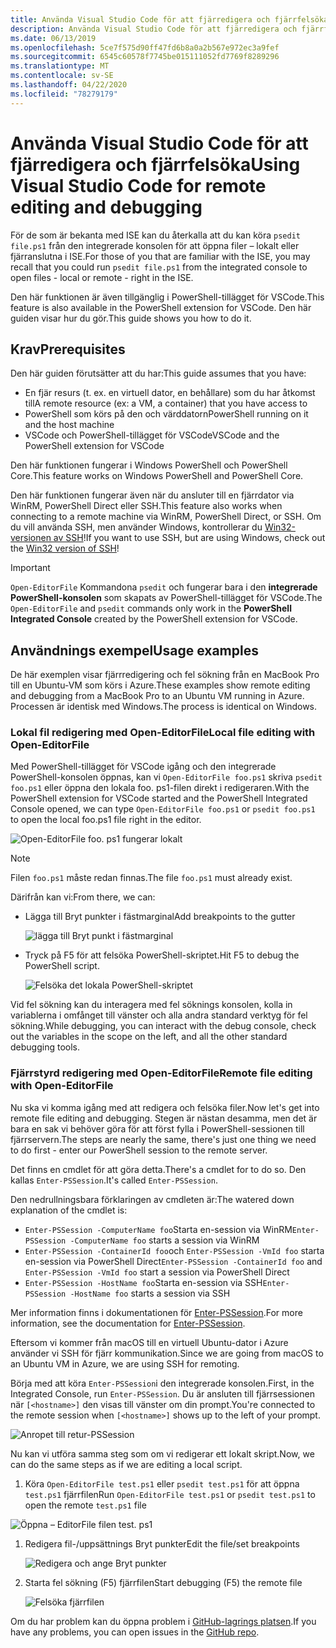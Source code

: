 ```yaml
---
title: Använda Visual Studio Code för att fjärredigera och fjärrfelsöka
description: Använda Visual Studio Code för att fjärredigera och fjärrfelsöka
ms.date: 06/13/2019
ms.openlocfilehash: 5ce7f575d90ff47fd6b8a0a2b567e972ec3a9fef
ms.sourcegitcommit: 6545c60578f7745be015111052fd7769f8289296
ms.translationtype: MT
ms.contentlocale: sv-SE
ms.lasthandoff: 04/22/2020
ms.locfileid: "78279179"
---
```

# <a name="using-visual-studio-code-for-remote-editing-and-debugging"></a><span data-ttu-id="50b15-103">Använda Visual Studio Code för att fjärredigera och fjärrfelsöka</span><span class="sxs-lookup"><span data-stu-id="50b15-103">Using Visual Studio Code for remote editing and debugging</span></span>

<span data-ttu-id="50b15-104">För de som är bekanta med ISE kan du återkalla att du kan köra `psedit file.ps1` från den integrerade konsolen för att öppna filer – lokalt eller fjärranslutna i ISE.</span><span class="sxs-lookup"><span data-stu-id="50b15-104">For those of you that are familiar with the ISE, you may recall that you could run `psedit file.ps1` from the integrated console to open files - local or remote - right in the ISE.</span></span>

<span data-ttu-id="50b15-105">Den här funktionen är även tillgänglig i PowerShell-tillägget för VSCode.</span><span class="sxs-lookup"><span data-stu-id="50b15-105">This feature is also available in the PowerShell extension for VSCode.</span></span> <span data-ttu-id="50b15-106">Den här guiden visar hur du gör.</span><span class="sxs-lookup"><span data-stu-id="50b15-106">This guide shows you how to do it.</span></span>

## <a name="prerequisites"></a><span data-ttu-id="50b15-107">Krav</span><span class="sxs-lookup"><span data-stu-id="50b15-107">Prerequisites</span></span>

<span data-ttu-id="50b15-108">Den här guiden förutsätter att du har:</span><span class="sxs-lookup"><span data-stu-id="50b15-108">This guide assumes that you have:</span></span>

- <span data-ttu-id="50b15-109">En fjär resurs (t. ex. en virtuell dator, en behållare) som du har åtkomst till</span><span class="sxs-lookup"><span data-stu-id="50b15-109">A remote resource (ex: a VM, a container) that you have access to</span></span>
- <span data-ttu-id="50b15-110">PowerShell som körs på den och värddatorn</span><span class="sxs-lookup"><span data-stu-id="50b15-110">PowerShell running on it and the host machine</span></span>
- <span data-ttu-id="50b15-111">VSCode och PowerShell-tillägget för VSCode</span><span class="sxs-lookup"><span data-stu-id="50b15-111">VSCode and the PowerShell extension for VSCode</span></span>

<span data-ttu-id="50b15-112">Den här funktionen fungerar i Windows PowerShell och PowerShell Core.</span><span class="sxs-lookup"><span data-stu-id="50b15-112">This feature works on Windows PowerShell and PowerShell Core.</span></span>

<span data-ttu-id="50b15-113">Den här funktionen fungerar även när du ansluter till en fjärrdator via WinRM, PowerShell Direct eller SSH.</span><span class="sxs-lookup"><span data-stu-id="50b15-113">This feature also works when connecting to a remote machine via WinRM, PowerShell Direct, or SSH.</span></span> <span data-ttu-id="50b15-114">Om du vill använda SSH, men använder Windows, kontrollerar du [Win32-versionen av SSH](https://github.com/PowerShell/Win32-OpenSSH)!</span><span class="sxs-lookup"><span data-stu-id="50b15-114">If you want to use SSH, but are using Windows, check out the [Win32 version of SSH](https://github.com/PowerShell/Win32-OpenSSH)!</span></span>

> [!IMPORTANT]
> <span data-ttu-id="50b15-115">`Open-EditorFile` Kommandona `psedit` och fungerar bara i den **integrerade PowerShell-konsolen** som skapats av PowerShell-tillägget för VSCode.</span><span class="sxs-lookup"><span data-stu-id="50b15-115">The `Open-EditorFile` and `psedit` commands only work in the **PowerShell Integrated Console** created by the PowerShell extension for VSCode.</span></span>

## <a name="usage-examples"></a><span data-ttu-id="50b15-116">Användnings exempel</span><span class="sxs-lookup"><span data-stu-id="50b15-116">Usage examples</span></span>

<span data-ttu-id="50b15-117">De här exemplen visar fjärrredigering och fel sökning från en MacBook Pro till en Ubuntu-VM som körs i Azure.</span><span class="sxs-lookup"><span data-stu-id="50b15-117">These examples show remote editing and debugging from a MacBook Pro to an Ubuntu VM running in Azure.</span></span> <span data-ttu-id="50b15-118">Processen är identisk med Windows.</span><span class="sxs-lookup"><span data-stu-id="50b15-118">The process is identical on Windows.</span></span>

### <a name="local-file-editing-with-open-editorfile"></a><span data-ttu-id="50b15-119">Lokal fil redigering med Open-EditorFile</span><span class="sxs-lookup"><span data-stu-id="50b15-119">Local file editing with Open-EditorFile</span></span>

<span data-ttu-id="50b15-120">Med PowerShell-tillägget för VSCode igång och den integrerade PowerShell-konsolen öppnas, kan vi `Open-EditorFile foo.ps1` skriva `psedit foo.ps1` eller öppna den lokala foo. ps1-filen direkt i redigeraren.</span><span class="sxs-lookup"><span data-stu-id="50b15-120">With the PowerShell extension for VSCode started and the PowerShell Integrated Console opened, we can type `Open-EditorFile foo.ps1` or `psedit foo.ps1` to open the local foo.ps1 file right in the editor.</span></span>

![Open-EditorFile foo. ps1 fungerar lokalt](media/Using-VSCode-for-Remote-Editing-and-Debugging/1-open-local-file.png)

>[!NOTE]
> <span data-ttu-id="50b15-122">Filen `foo.ps1` måste redan finnas.</span><span class="sxs-lookup"><span data-stu-id="50b15-122">The file `foo.ps1` must already exist.</span></span>

<span data-ttu-id="50b15-123">Därifrån kan vi:</span><span class="sxs-lookup"><span data-stu-id="50b15-123">From there, we can:</span></span>

- <span data-ttu-id="50b15-124">Lägga till Bryt punkter i fästmarginal</span><span class="sxs-lookup"><span data-stu-id="50b15-124">Add breakpoints to the gutter</span></span>

  ![lägga till Bryt punkt i fästmarginal](media/Using-VSCode-for-Remote-Editing-and-Debugging/2-adding-breakpoint-gutter.png)

- <span data-ttu-id="50b15-126">Tryck på F5 för att felsöka PowerShell-skriptet.</span><span class="sxs-lookup"><span data-stu-id="50b15-126">Hit F5 to debug the PowerShell script.</span></span>

  ![Felsöka det lokala PowerShell-skriptet](media/Using-VSCode-for-Remote-Editing-and-Debugging/3-local-debug.png)

<span data-ttu-id="50b15-128">Vid fel sökning kan du interagera med fel söknings konsolen, kolla in variablerna i omfånget till vänster och alla andra standard verktyg för fel sökning.</span><span class="sxs-lookup"><span data-stu-id="50b15-128">While debugging, you can interact with the debug console, check out the variables in the scope on the left, and all the other standard debugging tools.</span></span>

### <a name="remote-file-editing-with-open-editorfile"></a><span data-ttu-id="50b15-129">Fjärrstyrd redigering med Open-EditorFile</span><span class="sxs-lookup"><span data-stu-id="50b15-129">Remote file editing with Open-EditorFile</span></span>

<span data-ttu-id="50b15-130">Nu ska vi komma igång med att redigera och felsöka filer.</span><span class="sxs-lookup"><span data-stu-id="50b15-130">Now let's get into remote file editing and debugging.</span></span> <span data-ttu-id="50b15-131">Stegen är nästan desamma, men det är bara en sak vi behöver göra för att först fylla i PowerShell-sessionen till fjärrservern.</span><span class="sxs-lookup"><span data-stu-id="50b15-131">The steps are nearly the same, there's just one thing we need to do first - enter our PowerShell session to the remote server.</span></span>

<span data-ttu-id="50b15-132">Det finns en cmdlet för att göra detta.</span><span class="sxs-lookup"><span data-stu-id="50b15-132">There's a cmdlet for to do so.</span></span> <span data-ttu-id="50b15-133">Den kallas `Enter-PSSession`.</span><span class="sxs-lookup"><span data-stu-id="50b15-133">It's called `Enter-PSSession`.</span></span>

<span data-ttu-id="50b15-134">Den nedrullningsbara förklaringen av cmdleten är:</span><span class="sxs-lookup"><span data-stu-id="50b15-134">The watered down explanation of the cmdlet is:</span></span>

- <span data-ttu-id="50b15-135">`Enter-PSSession -ComputerName foo`Starta en-session via WinRM</span><span class="sxs-lookup"><span data-stu-id="50b15-135">`Enter-PSSession -ComputerName foo` starts a session via WinRM</span></span>
- <span data-ttu-id="50b15-136">`Enter-PSSession -ContainerId foo`och `Enter-PSSession -VmId foo` starta en-session via PowerShell Direct</span><span class="sxs-lookup"><span data-stu-id="50b15-136">`Enter-PSSession -ContainerId foo` and `Enter-PSSession -VmId foo` start a session via PowerShell Direct</span></span>
- <span data-ttu-id="50b15-137">`Enter-PSSession -HostName foo`Starta en-session via SSH</span><span class="sxs-lookup"><span data-stu-id="50b15-137">`Enter-PSSession -HostName foo` starts a session via SSH</span></span>

<span data-ttu-id="50b15-138">Mer information finns i dokumentationen för [Enter-PSSession](/powershell/module/microsoft.powershell.core/enter-pssession).</span><span class="sxs-lookup"><span data-stu-id="50b15-138">For more information, see the documentation for [Enter-PSSession](/powershell/module/microsoft.powershell.core/enter-pssession).</span></span>

<span data-ttu-id="50b15-139">Eftersom vi kommer från macOS till en virtuell Ubuntu-dator i Azure använder vi SSH för fjärr kommunikation.</span><span class="sxs-lookup"><span data-stu-id="50b15-139">Since we are going from macOS to an Ubuntu VM in Azure, we are using SSH for remoting.</span></span>

<span data-ttu-id="50b15-140">Börja med att köra `Enter-PSSession`i den integrerade konsolen.</span><span class="sxs-lookup"><span data-stu-id="50b15-140">First, in the Integrated Console, run `Enter-PSSession`.</span></span> <span data-ttu-id="50b15-141">Du är ansluten till fjärrsessionen när `[<hostname>]` den visas till vänster om din prompt.</span><span class="sxs-lookup"><span data-stu-id="50b15-141">You're connected to the remote session when `[<hostname>]` shows up to the left of your prompt.</span></span>

![Anropet till retur-PSSession](media/Using-VSCode-for-Remote-Editing-and-Debugging/4-enter-pssession.png)

<span data-ttu-id="50b15-143">Nu kan vi utföra samma steg som om vi redigerar ett lokalt skript.</span><span class="sxs-lookup"><span data-stu-id="50b15-143">Now, we can do the same steps as if we are editing a local script.</span></span>

1. <span data-ttu-id="50b15-144">Köra `Open-EditorFile test.ps1` eller `psedit test.ps1` för att öppna `test.ps1` fjärrfilen</span><span class="sxs-lookup"><span data-stu-id="50b15-144">Run `Open-EditorFile test.ps1` or `psedit test.ps1` to open the remote `test.ps1` file</span></span>

  ![Öppna – EditorFile filen test. ps1](media/Using-VSCode-for-Remote-Editing-and-Debugging/5-open-remote-file.png)

1. <span data-ttu-id="50b15-146">Redigera fil-/uppsättnings Bryt punkter</span><span class="sxs-lookup"><span data-stu-id="50b15-146">Edit the file/set breakpoints</span></span>

   ![Redigera och ange Bryt punkter](media/Using-VSCode-for-Remote-Editing-and-Debugging/6-set-breakpoints.png)

1. <span data-ttu-id="50b15-148">Starta fel sökning (F5) fjärrfilen</span><span class="sxs-lookup"><span data-stu-id="50b15-148">Start debugging (F5) the remote file</span></span>

   ![Felsöka fjärrfilen](media/Using-VSCode-for-Remote-Editing-and-Debugging/7-start-debugging.png)

<span data-ttu-id="50b15-150">Om du har problem kan du öppna problem i [GitHub-lagrings platsen](https://github.com/powershell/vscode-powershell).</span><span class="sxs-lookup"><span data-stu-id="50b15-150">If you have any problems, you can open issues in the [GitHub repo](https://github.com/powershell/vscode-powershell).</span></span>

